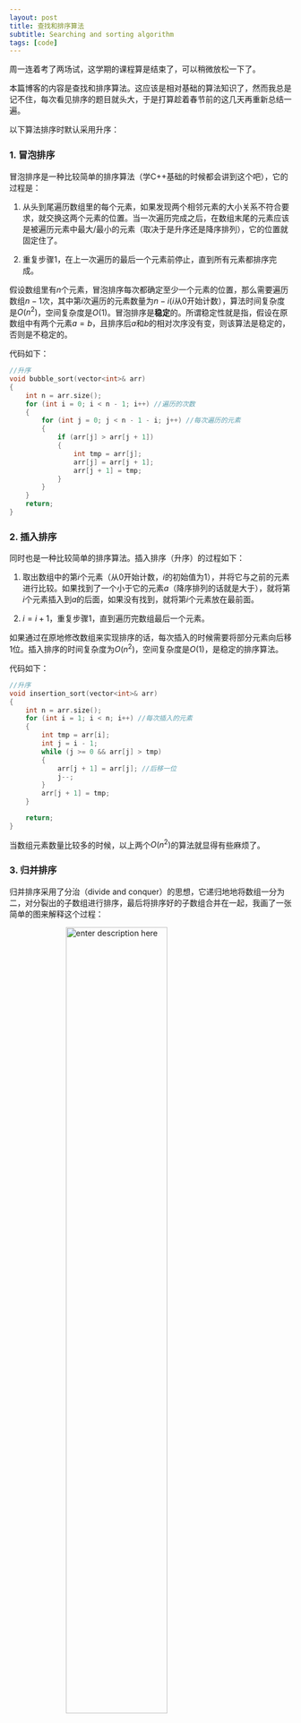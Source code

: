 ```yaml
---
layout: post
title: 查找和排序算法
subtitle: Searching and sorting algorithm
tags: [code]
---
```


<head>
    <script src="https://cdn.mathjax.org/mathjax/latest/MathJax.js?config=TeX-AMS-MML_HTMLorMML" type="text/javascript"></script>
    <script type="text/x-mathjax-config">
        MathJax.Hub.Config({
            tex2jax: {
            skipTags: ['script', 'noscript', 'style', 'textarea', 'pre'],
            inlineMath: [['$','$']]
            }
        });
    </script>
</head>


<style> 
  img{ 
     width: 60%; 
     padding-left: 20%; 
  } 
</style>


周一连着考了两场试，这学期的课程算是结束了，可以稍微放松一下了。

本篇博客的内容是查找和排序算法。这应该是相对基础的算法知识了，然而我总是记不住，每次看见排序的题目就头大，于是打算趁着春节前的这几天再重新总结一遍。


以下算法排序时默认采用升序：

### 1. 冒泡排序

冒泡排序是一种比较简单的排序算法（学C++基础的时候都会讲到这个吧），它的过程是：

1. 从头到尾遍历数组里的每个元素，如果发现两个相邻元素的大小关系不符合要求，就交换这两个元素的位置。当一次遍历完成之后，在数组末尾的元素应该是被遍历元素中最大/最小的元素（取决于是升序还是降序排列），它的位置就固定住了。
   
2. 重复步骤1，在上一次遍历的最后一个元素前停止，直到所有元素都排序完成。

假设数组里有$n$个元素，冒泡排序每次都确定至少一个元素的位置，那么需要遍历数组$n-1$次，其中第$i$次遍历的元素数量为$n-i$($i$从0开始计数），算法时间复杂度是$O(n^2)$，空间复杂度是$O(1)$。冒泡排序是**稳定**的。所谓稳定性就是指，假设在原数组中有两个元素$a = b$，且排序后$a$和$b$的相对次序没有变，则该算法是稳定的，否则是不稳定的。

代码如下：

```c++
//升序
void bubble_sort(vector<int>& arr)
{
	int n = arr.size();
	for (int i = 0; i < n - 1; i++) //遍历的次数
	{
		for (int j = 0; j < n - 1 - i; j++) //每次遍历的元素
		{
			if (arr[j] > arr[j + 1])
			{
				int tmp = arr[j];
				arr[j] = arr[j + 1];
				arr[j + 1] = tmp;
			}
		}
	}
	return;
}
```


### 2. 插入排序

同时也是一种比较简单的排序算法。插入排序（升序）的过程如下：

1. 取出数组中的第$i$个元素（从0开始计数，$i$的初始值为1），并将它与之前的元素进行比较。如果找到了一个小于它的元素$a$（降序排列的话就是大于），就将第$i$个元素插入到$a$的后面，如果没有找到，就将第$i$个元素放在最前面。
   
2. $i=i+1$，重复步骤1，直到遍历完数组最后一个元素。

如果通过在原地修改数组来实现排序的话，每次插入的时候需要将部分元素向后移1位。插入排序的时间复杂度为$O(n^2)$，空间复杂度是$O(1)$，是稳定的排序算法。

代码如下：

```c++
//升序
void insertion_sort(vector<int>& arr)
{
	int n = arr.size();
	for (int i = 1; i < n; i++) //每次插入的元素
	{
		int tmp = arr[i];
		int j = i - 1;
		while (j >= 0 && arr[j] > tmp)
		{
			arr[j + 1] = arr[j]; //后移一位
			j--;
		}
		arr[j + 1] = tmp;
	}

	return;
}
```

当数组元素数量比较多的时候，以上两个$O(n^2)$的算法就显得有些麻烦了。



### 3. 归并排序

归并排序采用了分治（divide and conquer）的思想，它递归地地将数组一分为二，对分裂出的子数组进行排序，最后将排序好的子数组合并在一起，我画了一张简单的图来解释这个过程：

![enter description here](../assets/2022-01-25/mergesort.png)

在合并子数组的时候，首先让两个指针分别指向子数组的第一个元素，将较小的元素存入合并后的数组中，并将其对应的指针后移一位。最后不断的重复这个操作直到某个指针率先事先到达数组末位，再将另一个数组中没有被遍历到的元素挨个存进去即可。

归并排序的时间复杂度是$O(n\log n)$，空间复杂度是$O(n)$，是一种稳定的算法。它需要开辟额外的空间来存放分裂后的子数组。

代码如下：

```c++
void merge_sort(vector<int>& arr, int st, int ed)
{
	int n = ed - st + 1;
	if (n > 2) //子数组有多于2个元素
	{
		merge_sort(arr, st, st + n / 2);
		merge_sort(arr, st + n / 2 + 1, ed);
		merge(arr, st, ed);//合并两个数组
	}
	else if (n == 2 && arr[st] > arr[ed])
	{
		int tmp = arr[st];
		arr[st] = arr[ed];
		arr[ed] = tmp;
	}
	return;
}

//将st-ed部分的两个子数组合并
void merge(vector<int>& arr, int st, int ed)
{
	int i1 = st;
	int m = st + (ed - st + 1) / 2;
	int i2 = m + 1;
	int i3 = 0;
	vector<int> rtn(ed - st + 1);
	while (i1 <= m && i2 <= ed)
	{
		if (arr[i1] <= arr[i2])
		{
			rtn[i3++] = arr[i1++];
		}
		else
		{
			rtn[i3++] = arr[i2++];
		}
	}
	while (i1 <= m)
	{
		rtn[i3++] = arr[i1++];
	}
	while (i2 <= ed)
	{
		rtn[i3++] = arr[i2++];
	}

	//合并后的结果复制回arr
	copy(rtn.begin(), rtn.begin() + ed - st + 1, arr.begin() + st);
	return;
}

```

#### 一个更复杂的例子：数组中的逆序对
这道题来自于剑指offer，可以借助归并排序解决，但是很难将它与归并排序联系起来（反正我想不出来）：在数组中的两个数字，如果前面一个数字大于后面的数字，则这两个数字组成一个逆序对。输入一个数组，求出这个数组中的逆序对的总数。

那么怎么解这道题呢？假设输入是上面图中的数组，我们首先对其进行归并排序，在合并的过程中，有两个待合并的数组$l = [2,4,5,7]$以及$r=[1,3,6,8]$。这两个数组已经被排序好了，且一个代表了原数组的前半部分，另一个代表了后半部分。可以看出，$l[1]$比$r[0],r[1]$大，比$r[2]$及其之后的元素要小，因此$l[1]$和$r$中的元素能够组成2个逆序对。由此类推，$l[2]$和$r$中元素能够组成2个逆序对，$l[3]$可以组成3个。

在归并排序的代码中，我们采用了以下的方法来比较并拼接两个已排序的数组中的元素：

```c++
	int i1 = st;
	int m = st + (ed - st + 1) / 2;
	int i2 = m+1;
	int i3 = st;
	while (i1 <= m && i2 <= ed)
	{
		if (arr[i1] <= arr[i2])
		{
			rtn[i3++] = arr[i1++];
		}
		else
		{
			rtn[i3++] = arr[i2++];
		}
	}
```

其中，左数组元素的范围是$st$到$m$，而右子数组范围是$m+1$到$ed$，$i_1$和$i_2$分别指向目前左数组和右数组元素的位置。若代码中的第一个if循环的条件为true，即$arr[i_1] \leq arr[i_2]$，那么在右数组中，所有排在$arr[i_2]$之前的元素均比$arr[i_1]$小，此时$arr[i_1]$有$i_2-m-1$个逆序对。由此，我们对归并排序的代码稍作修改就可以计算出数组中逆序对的数量。

代码：

```c++
class Solution {
public:
    int merge_sort(vector<int>& arr, int st, int ed)
    {
        int num = 0;
        int n = ed - st + 1;
        if (n > 2) //子数组有多于2个元素
        {
            num = merge_sort(arr, st, st + n / 2)+merge_sort(arr, st+n/2+1, ed);
            num += merge(arr, st, ed);//合并两个数组
        }
        else if(n == 2 && arr[st] > arr[ed])
        {
            int tmp = arr[st];
            arr[st] = arr[ed];
            arr[ed] = tmp;
            return 1; //有一个逆序对
        }
        return num;
    }

    //将st-ed部分的两个子数组合并
    int merge(vector<int>& arr, int st, int ed)
    {
        int num = 0;
        int i1 = st;
        int m = st + (ed - st + 1) / 2;
        int i2 = m+1;
        int i3 = 0;
        vector<int> rtn(ed-st+1);
        while (i1 <= m && i2 <= ed)
        {
            if (arr[i1] <= arr[i2])
            {
                rtn[i3++] = arr[i1++];
                num += (i2-(m+1));
            }
            else
            {
                rtn[i3++] = arr[i2++];
            }
        }
        while (i1 <= m)
        {
            rtn[i3++] = arr[i1++];
            //此时右数组中每个元素都与其构成逆序对
            num += (ed-m);
        }
        while (i2 <= ed)
        {
            rtn[i3++] = arr[i2++];
        }

        //合并后的结果复制回arr
        copy(rtn.begin(),rtn.begin()+ed-st+1,arr.begin()+st);
        return num;
    }

    int reversePairs(vector<int>& nums) {
        int n = nums.size();
        return merge_sort(nums,0,n-1);
    }
};
```
------
先到这里，接下来内容以后再补充。

